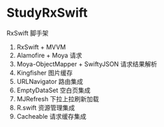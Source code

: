 # StudyRxSwift
RxSwift 脚手架

1. RxSwift + MVVM
2. Alamofire + Moya 请求
3. Moya-ObjectMapper + SwiftyJSON 请求结果解析
4. Kingfisher 图片缓存
5. URLNavigator 路由集成
6. EmptyDataSet 空白页集成
7. MJRefresh 下拉上拉刷新加载
8. R.swift 资源管理集成
9. Cacheable 请求缓存集成
